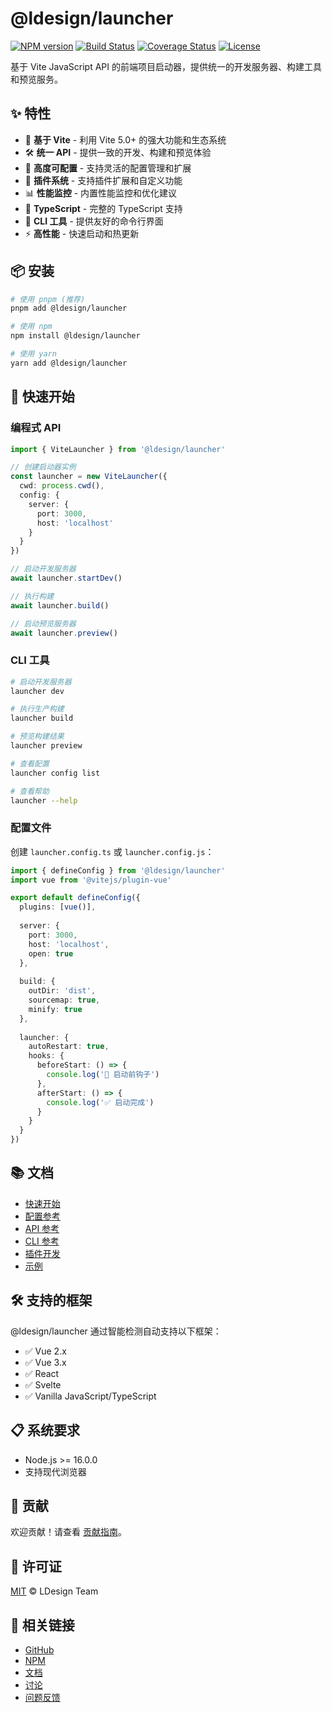 # @ldesign/launcher

[![NPM version](https://img.shields.io/npm/v/@ldesign/launcher.svg)](https://www.npmjs.com/package/@ldesign/launcher)
[![Build Status](https://github.com/ldesign/launcher/workflows/CI/badge.svg)](https://github.com/ldesign/launcher/actions)
[![Coverage Status](https://coveralls.io/repos/github/ldesign/launcher/badge.svg?branch=main)](https://coveralls.io/github/ldesign/launcher?branch=main)
[![License](https://img.shields.io/npm/l/@ldesign/launcher.svg)](https://github.com/ldesign/launcher/blob/main/LICENSE)

基于 Vite JavaScript API 的前端项目启动器，提供统一的开发服务器、构建工具和预览服务。

## ✨ 特性

- 🚀 **基于 Vite** - 利用 Vite 5.0+ 的强大功能和生态系统
- 🛠️ **统一 API** - 提供一致的开发、构建和预览体验
- 🔧 **高度可配置** - 支持灵活的配置管理和扩展
- 🔌 **插件系统** - 支持插件扩展和自定义功能
- 📊 **性能监控** - 内置性能监控和优化建议
- 🎯 **TypeScript** - 完整的 TypeScript 支持
- 📱 **CLI 工具** - 提供友好的命令行界面
- ⚡ **高性能** - 快速启动和热更新

## 📦 安装

```bash
# 使用 pnpm (推荐)
pnpm add @ldesign/launcher

# 使用 npm
npm install @ldesign/launcher

# 使用 yarn
yarn add @ldesign/launcher
```

## 🚀 快速开始

### 编程式 API

```typescript
import { ViteLauncher } from '@ldesign/launcher'

// 创建启动器实例
const launcher = new ViteLauncher({
  cwd: process.cwd(),
  config: {
    server: {
      port: 3000,
      host: 'localhost'
    }
  }
})

// 启动开发服务器
await launcher.startDev()

// 执行构建
await launcher.build()

// 启动预览服务器
await launcher.preview()
```

### CLI 工具

```bash
# 启动开发服务器
launcher dev

# 执行生产构建
launcher build

# 预览构建结果
launcher preview

# 查看配置
launcher config list

# 查看帮助
launcher --help
```

### 配置文件

创建 `launcher.config.ts` 或 `launcher.config.js`：

```typescript
import { defineConfig } from '@ldesign/launcher'
import vue from '@vitejs/plugin-vue'

export default defineConfig({
  plugins: [vue()],
  
  server: {
    port: 3000,
    host: 'localhost',
    open: true
  },
  
  build: {
    outDir: 'dist',
    sourcemap: true,
    minify: true
  },
  
  launcher: {
    autoRestart: true,
    hooks: {
      beforeStart: () => {
        console.log('🚀 启动前钩子')
      },
      afterStart: () => {
        console.log('✅ 启动完成')
      }
    }
  }
})
```

## 📚 文档

- [快速开始](./docs/guide/getting-started.md)
- [配置参考](./docs/config/README.md)
- [API 参考](./docs/api/README.md)
- [CLI 参考](./docs/cli/README.md)
- [插件开发](./docs/plugins/README.md)
- [示例](./docs/examples/README.md)

## 🛠️ 支持的框架

@ldesign/launcher 通过智能检测自动支持以下框架：

- ✅ Vue 2.x
- ✅ Vue 3.x
- ✅ React
- ✅ Svelte
- ✅ Vanilla JavaScript/TypeScript

## 📋 系统要求

- Node.js >= 16.0.0
- 支持现代浏览器

## 🤝 贡献

欢迎贡献！请查看 [贡献指南](./CONTRIBUTING.md)。

## 📄 许可证

[MIT](./LICENSE) © LDesign Team

## 🔗 相关链接

- [GitHub](https://github.com/ldesign/launcher)
- [NPM](https://www.npmjs.com/package/@ldesign/launcher)
- [文档](https://ldesign.github.io/launcher/)
- [讨论](https://github.com/ldesign/launcher/discussions)
- [问题反馈](https://github.com/ldesign/launcher/issues)
